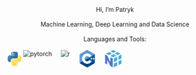 <div align="center">Hi, I’m Patryk </div>
<br>
<div align="center">
  Machine Learning, Deep Learning and Data Science
</div>
<br>
<div align="center">Languages and Tools:</div>
<br>
<div align="center" style="display: flex; flex-wrap: wrap;">
  <a href="https://www.python.org" target="_blank" rel="noreferrer" style="text-decoration: none; margin-right: 20 px;">
    <img src="https://raw.githubusercontent.com/devicons/devicon/master/icons/python/python-original.svg" alt="python" width="40" height="40"/> 
  </a> 
  <a href="https://pytorch.org/" target="_blank" rel="noreferrer" style="text-decoration: none; margin-right: 20px;"> 
    <img src="https://www.vectorlogo.zone/logos/pytorch/pytorch-icon.svg" alt="pytorch" width="40" height="40"/> 
  </a> 
  <a href="https://www.r-project.org/" target="_blank" rel="noreferrer" style="text-decoration: none; margin-right: 20px;"> 
    <img src="https://www.r-project.org/logo/Rlogo.svg" alt="r" width="40" height="40"/> 
  </a> 
  <a href="https://www.w3schools.com/cpp/" target="_blank" rel="noreferrer" style="text-decoration: none; margin-right: 20px;"> 
    <img src="https://raw.githubusercontent.com/devicons/devicon/master/icons/cplusplus/cplusplus-original.svg" alt="cplusplus" width="40" height="40"/> 
  </a>   
  <a href="https://numpy.org/" target="_blank" rel="noreferrer" style="text-decoration: none; margin-right: 20px;"> 
    <img src="https://raw.githubusercontent.com/devicons/devicon/master/icons/numpy/numpy-original.svg" alt="numpy" width="40" height="40"/> 
  </a> 
</div>

